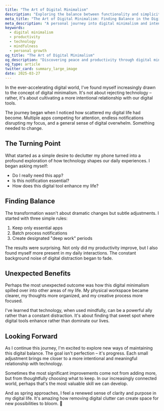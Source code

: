 ```yaml
---
title: "The Art of Digital Minimalism"
description: "Exploring the balance between functionality and simplicity in digital life"
meta_title: "The Art of Digital Minimalism: Finding Balance in the Digital Age"
meta_description: "A personal journey into digital minimalism and intentional technology use"
keywords:
  - digital minimalism
  - productivity
  - technology
  - mindfulness
  - personal growth
og_title: "The Art of Digital Minimalism"
og_description: "Discovering peace and productivity through digital minimalism"
og_type: article
twitter_card: summary_large_image
date: 2025-03-27
---
```


In the ever-accelerating digital world, I've found myself increasingly drawn to the concept of digital minimalism. It's not about rejecting technology – rather, it's about cultivating a more intentional relationship with our digital tools.

The journey began when I noticed how scattered my digital life had become. Multiple apps competing for attention, endless notifications disrupting my focus, and a general sense of digital overwhelm. Something needed to change.

## The Turning Point

What started as a simple desire to declutter my phone turned into a profound exploration of how technology shapes our daily experiences. I began asking myself:

- Do I really need this app?
- Is this notification essential?
- How does this digital tool enhance my life?

## Finding Balance

The transformation wasn't about dramatic changes but subtle adjustments. I started with three simple rules:

1. Keep only essential apps
2. Batch process notifications
3. Create designated "deep work" periods

The results were surprising. Not only did my productivity improve, but I also found myself more present in my daily interactions. The constant background noise of digital distraction began to fade.

## Unexpected Benefits

Perhaps the most unexpected outcome was how this digital minimalism spilled over into other areas of my life. My physical workspace became clearer, my thoughts more organized, and my creative process more focused.

I've learned that technology, when used mindfully, can be a powerful ally rather than a constant distraction. It's about finding that sweet spot where digital tools enhance rather than dominate our lives.

## Looking Forward

As I continue this journey, I'm excited to explore new ways of maintaining this digital balance. The goal isn't perfection – it's progress. Each small adjustment brings me closer to a more intentional and meaningful relationship with technology.

Sometimes the most significant improvements come not from adding more, but from thoughtfully choosing what to keep. In our increasingly connected world, perhaps that's the most valuable skill we can develop.

And as spring approaches, I feel a renewed sense of clarity and purpose in my digital life. It's amazing how removing digital clutter can create space for new possibilities to bloom. 🌱